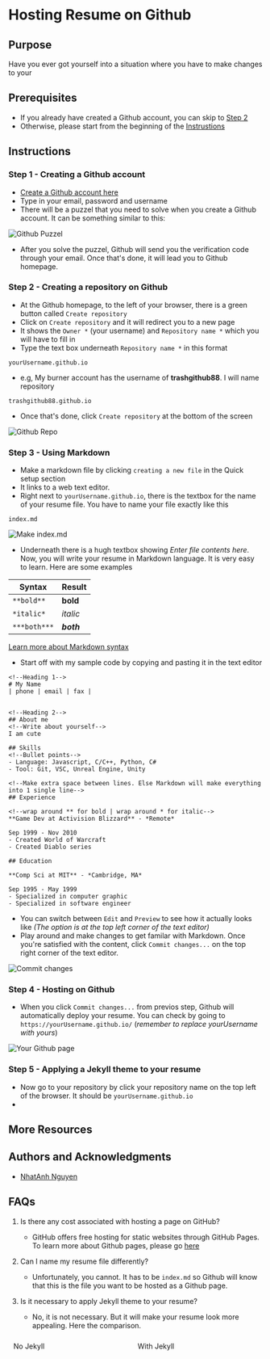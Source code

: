 <style>
  .container {display: flex;flex-wrap: wrap;}
  .column {flex: 50%;padding: 10px;}
  @media only screen and (max-width: 600px) {.column {flex: 100%;}}
</style>

# Hosting Resume on Github

## Purpose

Have you ever got yourself into a situation where you have to make changes to your 

## Prerequisites
- If you already have created a Github account, you can skip to [Step 2](#step-2---using-markdown)
- Otherwise, please start from the beginning of the [Instrustions](#instructions)

## Instructions

### Step 1 - Creating a Github account
- [Create a Github account here](https://github.com/signup?ref_cta=Sign+up&ref_loc=header+logged+out&ref_page=%2F&source=header-home)
- Type in your email, password and username
- There will be a puzzel that you need to solve when you create a Github account. It can be something similar to this:

![Github Puzzel](assets/githubpuzzel.gif)
- After you solve the puzzel, Github will send you the verification code through your email. Once that's done, it will lead you to Github homepage.

### Step 2 - Creating a repository on Github
- At the Github homepage, to the left of your browser, there is a green button called `Create repository` 
- Click on `Create repository` and it will redirect you to a new page
- It shows the `Owner *` (your username) and `Repository name *` which you will have to fill in
- Type the text box underneath `Repository name *` in this format 
```
yourUsername.github.io
```
- e.g, My burner account has the username of **trashgithub88**. I will name repository 
```
trashgithub88.github.io
```
- Once that's done, click `Create repository` at the bottom of the screen

![Github Repo](assets/makerepo.gif)

### Step 3 - Using Markdown
- Make a markdown file by clicking `creating a new file` in the Quick setup section
- It links to a web text editor. 
- Right next to `yourUsername.github.io`, there is the textbox for the name of your resume file. You have to name your file exactly like this
```
index.md
```
![Make index.md](assets/makefilemd.gif)
- Underneath there is a hugh textbox showing *Enter file contents here*. Now, you will write your resume in Markdown language. It is very easy to learn. Here are some examples

|Syntax|Result|
|------|------|
|`**bold**`|**bold**|
|`*italic*`|*italic*|
|`***both***`|***both***|

[Learn more about Markdown syntax](https://markdownguide.offshoot.io/basic-syntax/) 
- Start off with my sample code by copying and pasting it in the text editor
```
<!--Heading 1-->
# My Name
| phone | email | fax |


<!--Heading 2-->
## About me
<!--Write about yourself-->
I am cute

## Skills
<!--Bullet points-->
- Language: Javascript, C/C++, Python, C#
- Tool: Git, VSC, Unreal Engine, Unity

<!--Make extra space between lines. Else Markdown will make everything into 1 single line-->
## Experience

<!--wrap around ** for bold | wrap around * for italic-->
**Game Dev at Activision Blizzard** - *Remote* 

Sep 1999 - Nov 2010
- Created World of Warcraft
- Created Diablo series

## Education

**Comp Sci at MIT** - *Cambridge, MA*

Sep 1995 - May 1999
- Specialized in computer graphic
- Specialized in software engineer
```
- You can switch between `Edit` and `Preview` to see how it actually looks like *(The option is at the top left corner of the text editor)*
- Play around and make changes to get familar with Markdown. Once you're satisfied with the content, click `Commit changes...` on the top right corner of the text editor.

![Commit changes](/assets/commitfilemd.gif)

### Step 4 - Hosting on Github
- When you click `Commit changes...` from previos step, Github will automatically deploy your resume. You can check by going to `https://yourUsername.github.io/` (*remember to replace yourUsername with yours*)

![Your Github page](/assets/githubpage.gif)

### Step 5 - Applying a Jekyll theme to your resume
- Now go to your repository by click your repository name on the top left of the browser. It should be `yourUsername.github.io`
- 

## More Resources

[]()
[]()
[]()

## Authors and Acknowledgments

- [NhatAnh Nguyen](https://github.com/nateng98)

## FAQs

1. Is there any cost associated with hosting a page on GitHub?
    - GitHub offers free hosting for static websites through GitHub Pages. To learn more about Github pages, please go [here](https://docs.github.com/en/pages/getting-started-with-github-pages/about-github-pages)

2. Can I name my resume file differently?
    - Unfortunately, you cannot. It has to be `index.md` so Github will know that this is the file you want to be hosted as a Github page.

3. Is it necessary to apply Jekyll theme to your resume?
    - No, it is not necessary. But it will make your resume look more appealing. Here the comparison.
<div class="container">
  <div class="column">
    No Jekyll
  </div>
  <div class="column">
    With Jekyll

  </div>
</div>